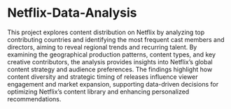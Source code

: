 # Netflix-Data-Analysis
This project explores content distribution on Netflix by analyzing top contributing countries and identifying the most frequent cast members and directors, aiming to reveal regional trends and recurring talent. By examining the geographical production patterns, content types, and key creative contributors, the analysis provides insights into Netflix’s global content strategy and audience preferences. The findings highlight how content diversity and strategic timing of releases influence viewer engagement and market expansion, supporting data-driven decisions for optimizing Netflix’s content library and enhancing personalized recommendations.
